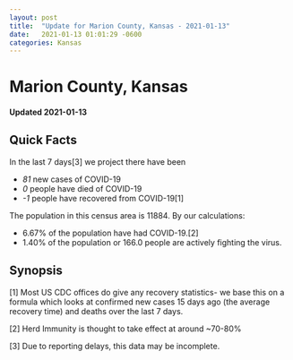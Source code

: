 ```yaml
---
layout: post
title:  "Update for Marion County, Kansas - 2021-01-13"
date:   2021-01-13 01:01:29 -0600
categories: Kansas
---
```


# Marion County, Kansas
#### Updated 2021-01-13

## Quick Facts

In the last 7 days[3] we project there have been
- *81* new cases of COVID-19
- *0* people have died of COVID-19
- *-1* people have recovered from COVID-19[1]

The population in this census area is 11884. By our calculations:
- 6.67% of the population have had COVID-19.[2]
- 1.40% of the population or 166.0 people are actively fighting the virus.

## Synopsis




[1] Most US CDC offices do give any recovery statistics- we base this on a formula which looks at confirmed new cases
15 days ago (the average recovery time) and deaths over the last 7 days.

[2] Herd Immunity is thought to take effect at around ~70-80%

[3] Due to reporting delays, this data may be incomplete.
 
    
